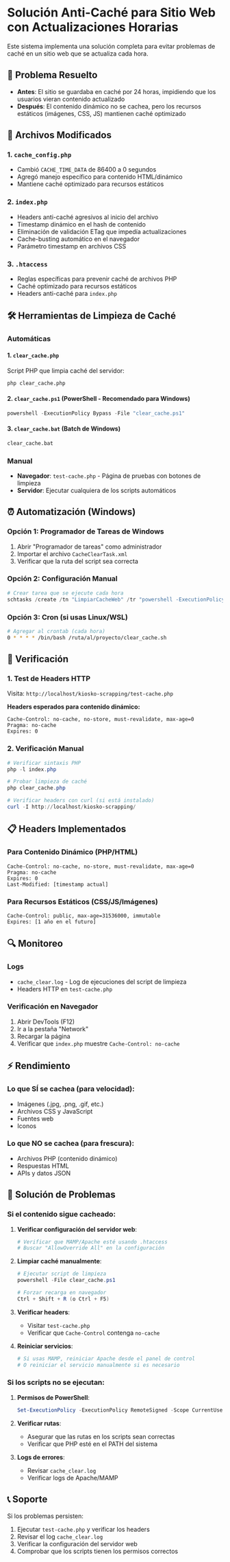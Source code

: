 # Solución Anti-Caché para Sitio Web con Actualizaciones Horarias

Este sistema implementa una solución completa para evitar problemas de caché en un sitio web que se actualiza cada hora.

## 🎯 Problema Resuelto

- **Antes**: El sitio se guardaba en caché por 24 horas, impidiendo que los usuarios vieran contenido actualizado
- **Después**: El contenido dinámico no se cachea, pero los recursos estáticos (imágenes, CSS, JS) mantienen caché optimizado

## 🔧 Archivos Modificados

### 1. `cache_config.php`
- Cambió `CACHE_TIME_DATA` de 86400 a 0 segundos
- Agregó manejo específico para contenido HTML/dinámico
- Mantiene caché optimizado para recursos estáticos

### 2. `index.php`
- Headers anti-caché agresivos al inicio del archivo
- Timestamp dinámico en el hash de contenido
- Eliminación de validación ETag que impedía actualizaciones
- Cache-busting automático en el navegador
- Parámetro timestamp en archivos CSS

### 3. `.htaccess`
- Reglas específicas para prevenir caché de archivos PHP
- Caché optimizado para recursos estáticos
- Headers anti-caché para `index.php`

## 🛠️ Herramientas de Limpieza de Caché

### Automáticas

#### 1. `clear_cache.php`
Script PHP que limpia caché del servidor:
```bash
php clear_cache.php
```

#### 2. `clear_cache.ps1` (PowerShell - Recomendado para Windows)
```powershell
powershell -ExecutionPolicy Bypass -File "clear_cache.ps1"
```

#### 3. `clear_cache.bat` (Batch de Windows)
```cmd
clear_cache.bat
```

### Manual
- **Navegador**: `test-cache.php` - Página de pruebas con botones de limpieza
- **Servidor**: Ejecutar cualquiera de los scripts automáticos

## ⏰ Automatización (Windows)

### Opción 1: Programador de Tareas de Windows
1. Abrir "Programador de tareas" como administrador
2. Importar el archivo `CacheClearTask.xml`
3. Verificar que la ruta del script sea correcta

### Opción 2: Configuración Manual
```powershell
# Crear tarea que se ejecute cada hora
schtasks /create /tn "LimpiarCacheWeb" /tr "powershell -ExecutionPolicy Bypass -File 'c:\MAMP\htdocs\kiosko-scrapping\clear_cache.ps1'" /sc hourly /st 00:00
```

### Opción 3: Cron (si usas Linux/WSL)
```bash
# Agregar al crontab (cada hora)
0 * * * * /bin/bash /ruta/al/proyecto/clear_cache.sh
```

## 🧪 Verificación

### 1. Test de Headers HTTP
Visita: `http://localhost/kiosko-scrapping/test-cache.php`

**Headers esperados para contenido dinámico:**
```
Cache-Control: no-cache, no-store, must-revalidate, max-age=0
Pragma: no-cache
Expires: 0
```

### 2. Verificación Manual
```powershell
# Verificar sintaxis PHP
php -l index.php

# Probar limpieza de caché
php clear_cache.php

# Verificar headers con curl (si está instalado)
curl -I http://localhost/kiosko-scrapping/
```

## 📋 Headers Implementados

### Para Contenido Dinámico (PHP/HTML)
```http
Cache-Control: no-cache, no-store, must-revalidate, max-age=0
Pragma: no-cache
Expires: 0
Last-Modified: [timestamp actual]
```

### Para Recursos Estáticos (CSS/JS/Imágenes)
```http
Cache-Control: public, max-age=31536000, immutable
Expires: [1 año en el futuro]
```

## 🔍 Monitoreo

### Logs
- `cache_clear.log` - Log de ejecuciones del script de limpieza
- Headers HTTP en `test-cache.php`

### Verificación en Navegador
1. Abrir DevTools (F12)
2. Ir a la pestaña "Network"
3. Recargar la página
4. Verificar que `index.php` muestre `Cache-Control: no-cache`

## ⚡ Rendimiento

### Lo que SÍ se cachea (para velocidad):
- Imágenes (.jpg, .png, .gif, etc.)
- Archivos CSS y JavaScript
- Fuentes web
- Iconos

### Lo que NO se cachea (para frescura):
- Archivos PHP (contenido dinámico)
- Respuestas HTML
- APIs y datos JSON

## 🚨 Solución de Problemas

### Si el contenido sigue cacheado:

1. **Verificar configuración del servidor web**:
   ```powershell
   # Verificar que MAMP/Apache esté usando .htaccess
   # Buscar "AllowOverride All" en la configuración
   ```

2. **Limpiar caché manualmente**:
   ```powershell
   # Ejecutar script de limpieza
   powershell -File clear_cache.ps1
   
   # Forzar recarga en navegador
   Ctrl + Shift + R (o Ctrl + F5)
   ```

3. **Verificar headers**:
   - Visitar `test-cache.php`
   - Verificar que `Cache-Control` contenga `no-cache`

4. **Reiniciar servicios**:
   ```powershell
   # Si usas MAMP, reiniciar Apache desde el panel de control
   # O reiniciar el servicio manualmente si es necesario
   ```

### Si los scripts no se ejecutan:

1. **Permisos de PowerShell**:
   ```powershell
   Set-ExecutionPolicy -ExecutionPolicy RemoteSigned -Scope CurrentUser
   ```

2. **Verificar rutas**:
   - Asegurar que las rutas en los scripts sean correctas
   - Verificar que PHP esté en el PATH del sistema

3. **Logs de errores**:
   - Revisar `cache_clear.log`
   - Verificar logs de Apache/MAMP

## 📞 Soporte

Si los problemas persisten:
1. Ejecutar `test-cache.php` y verificar los headers
2. Revisar el log `cache_clear.log`
3. Verificar la configuración del servidor web
4. Comprobar que los scripts tienen los permisos correctos
